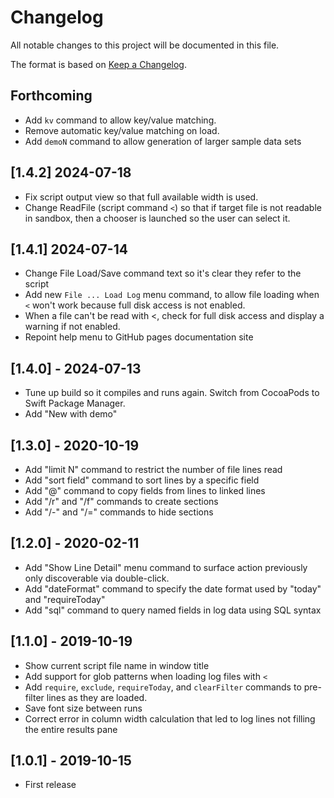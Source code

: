 # Changelog
All notable changes to this project will be documented in this file.

The format is based on [Keep a Changelog](https://keepachangelog.com/en/1.0.0/).

## Forthcoming
- Add `kv` command to allow key/value matching.
- Remove automatic key/value matching on load.
- Add `demoN` command to allow generation of larger sample data sets

## [1.4.2] 2024-07-18
- Fix script output view so that full available width is used.
- Change ReadFile (script command `<`) so that if target file is not readable in sandbox, then a chooser is launched so the user can select it.

## [1.4.1] 2024-07-14
- Change File Load/Save command text so it's clear they refer to the script
- Add new `File ... Load Log` menu command, to allow file loading when `<` won't work because full disk access is not enabled.
- When a file can't be read with <, check for full disk access and display a warning if not enabled.
- Repoint help menu to GitHub pages documentation site

## [1.4.0] - 2024-07-13
- Tune up build so it compiles and runs again. Switch from CocoaPods to Swift Package Manager.
- Add "New with demo"

## [1.3.0] - 2020-10-19
- Add "limit N" command to restrict the number of file lines read
- Add "sort field" command to sort lines by a specific field
- Add "@" command to copy fields from lines to linked lines
- Add "/r" and "/f" commands to create sections
- Add "/-" and "/=" commands to hide sections

## [1.2.0] - 2020-02-11
- Add "Show Line Detail" menu command to surface action previously only discoverable via double-click.
- Add "dateFormat" command to specify the date format used by "today" and "requireToday"
- Add "sql" command to query named fields in log data using SQL syntax

## [1.1.0] - 2019-10-19 
- Show current script file name in window title
- Add support for glob patterns when loading log files with `<`
- Add `require`, `exclude`, `requireToday`, and `clearFilter` commands to pre-filter lines as they are loaded.
- Save font size between runs
- Correct error in column width calculation that led to log lines not filling the entire results pane

## [1.0.1] - 2019-10-15
- First release
